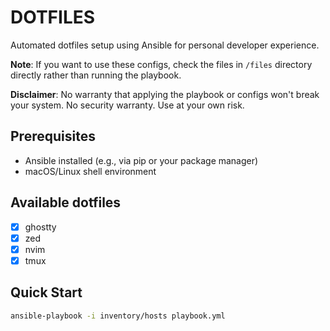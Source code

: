 # DOTFILES

Automated dotfiles setup using Ansible for personal developer experience.

**Note**: If you want to use these configs, check the files in `/files` directory directly rather than running the playbook.

**Disclaimer**: No warranty that applying the playbook or configs won't break your system. No security warranty. Use at your own risk.

## Prerequisites
- Ansible installed (e.g., via pip or your package manager)
- macOS/Linux shell environment

## Available dotfiles
- [x] ghostty
- [x] zed
- [x] nvim
- [X] tmux

## Quick Start
```bash
ansible-playbook -i inventory/hosts playbook.yml
```
